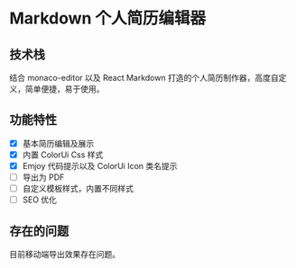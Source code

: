 # Markdown 个人简历编辑器

## 技术栈

结合 monaco-editor 以及 React Markdown 打造的个人简历制作器，高度自定义，简单便捷，易于使用。

## 功能特性

- [x] 基本简历编辑及展示
- [x] 内置 ColorUi Css 样式
- [x] Emjoy 代码提示以及 ColorUi Icon 类名提示
- [ ] 导出为 PDF
- [ ] 自定义模板样式，内置不同样式
- [ ] SEO 优化

## 存在的问题
目前移动端导出效果存在问题。
